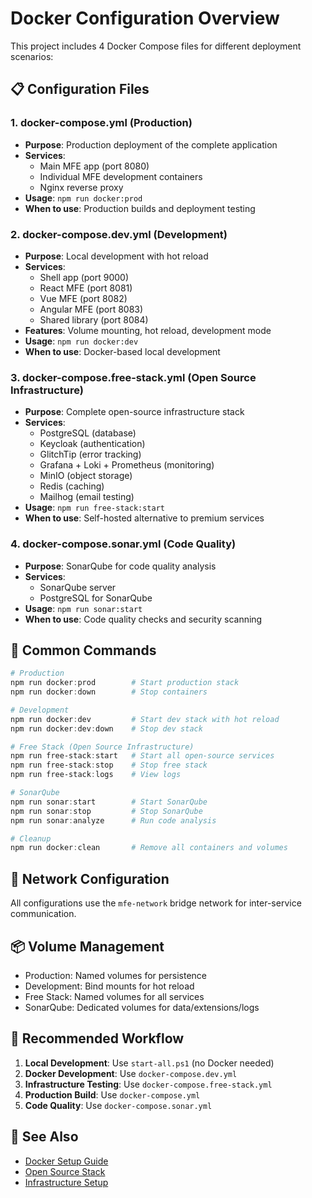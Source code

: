 # Docker Configuration Overview

This project includes 4 Docker Compose files for different deployment scenarios:

## 📋 Configuration Files

### 1. **docker-compose.yml** (Production)
- **Purpose**: Production deployment of the complete application
- **Services**: 
  - Main MFE app (port 8080)
  - Individual MFE development containers
  - Nginx reverse proxy
- **Usage**: `npm run docker:prod`
- **When to use**: Production builds and deployment testing

### 2. **docker-compose.dev.yml** (Development)
- **Purpose**: Local development with hot reload
- **Services**:
  - Shell app (port 9000)
  - React MFE (port 8081)
  - Vue MFE (port 8082)
  - Angular MFE (port 8083)
  - Shared library (port 8084)
- **Features**: Volume mounting, hot reload, development mode
- **Usage**: `npm run docker:dev`
- **When to use**: Docker-based local development

### 3. **docker-compose.free-stack.yml** (Open Source Infrastructure)
- **Purpose**: Complete open-source infrastructure stack
- **Services**:
  - PostgreSQL (database)
  - Keycloak (authentication)
  - GlitchTip (error tracking)
  - Grafana + Loki + Prometheus (monitoring)
  - MinIO (object storage)
  - Redis (caching)
  - Mailhog (email testing)
- **Usage**: `npm run free-stack:start`
- **When to use**: Self-hosted alternative to premium services

### 4. **docker-compose.sonar.yml** (Code Quality)
- **Purpose**: SonarQube for code quality analysis
- **Services**:
  - SonarQube server
  - PostgreSQL for SonarQube
- **Usage**: `npm run sonar:start`
- **When to use**: Code quality checks and security scanning

## 🎯 Common Commands

```powershell
# Production
npm run docker:prod        # Start production stack
npm run docker:down        # Stop containers

# Development
npm run docker:dev         # Start dev stack with hot reload
npm run docker:dev:down    # Stop dev stack

# Free Stack (Open Source Infrastructure)
npm run free-stack:start   # Start all open-source services
npm run free-stack:stop    # Stop free stack
npm run free-stack:logs    # View logs

# SonarQube
npm run sonar:start        # Start SonarQube
npm run sonar:stop         # Stop SonarQube
npm run sonar:analyze      # Run code analysis

# Cleanup
npm run docker:clean       # Remove all containers and volumes
```

## 🔧 Network Configuration

All configurations use the `mfe-network` bridge network for inter-service communication.

## 📦 Volume Management

- Production: Named volumes for persistence
- Development: Bind mounts for hot reload
- Free Stack: Named volumes for all services
- SonarQube: Dedicated volumes for data/extensions/logs

## 🚀 Recommended Workflow

1. **Local Development**: Use `start-all.ps1` (no Docker needed)
2. **Docker Development**: Use `docker-compose.dev.yml`
3. **Infrastructure Testing**: Use `docker-compose.free-stack.yml`
4. **Production Build**: Use `docker-compose.yml`
5. **Code Quality**: Use `docker-compose.sonar.yml`

## 📖 See Also

- [Docker Setup Guide](../docs/05-deployment/docker-setup.md)
- [Open Source Stack](../docs/05-deployment/open-source-stack.md)
- [Infrastructure Setup](../docs/05-deployment/infrastructure-setup.md)
